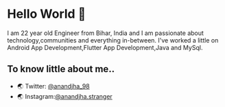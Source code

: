 # Hello World 👋

I am 22 year old Engineer from Bihar, India and I am passionate about technology,communities and everything in-between. I've worked
a little on Android App Development,Flutter App Development,Java and MySql.

## To know little about me..
- :earth_asia: Twitter: [@anandjha_98](https://twitter.com/anandjha_98)
- :earth_asia: Instagram:[@anandjha.stranger](https://instagram.com/anandjha.stranger)


<!--
**anandjha770/anandjha770** is a ✨ _special_ ✨ repository because its `README.md` (this file) appears on your GitHub profile.

Here are some ideas to get you started:

- 🔭 I’m currently working on ...
- 🌱 I’m currently learning ...
- 👯 I’m looking to collaborate on ...
- 🤔 I’m looking for help with ...
- 💬 Ask me about ...
- 📫 How to reach me: ...
- 😄 Pronouns: ...
- ⚡ Fun fact: ..
- 
-->
